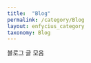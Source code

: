 ```yaml
---
title:  "Blog"
permalink: /category/Blog
layout: enfycius_category
taxonomy: Blog
---
```


블로그 글 모음
